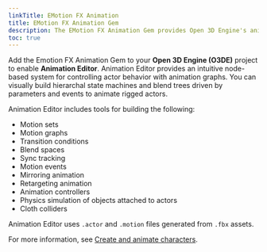 ```yaml
---
linkTitle: EMotion FX Animation
title: EMotion FX Animation Gem
description: The EMotion FX Animation Gem provides Open 3D Engine's animation system for rigged actors including Animation Editor, a tool for creating animated behaviors, simulated objects, and colliders for rigged actors.
toc: true
---
```


Add the Emotion FX Animation Gem to your **Open 3D Engine (O3DE)** project to enable **Animation Editor**. Animation Editor provides an intuitive node-based system for controlling actor behavior with animation graphs. You can visually build hierarchal state machines and blend trees driven by parameters and events to animate rigged actors.

Animation Editor includes tools for building the following:

* Motion sets
* Motion graphs
* Transition conditions
* Blend spaces
* Sync tracking
* Motion events
* Mirroring animation
* Retargeting animation
* Animation controllers
* Physics simulation of objects attached to actors
* Cloth colliders

Animation Editor uses  `.actor` and `.motion` files generated from `.fbx` assets.

For more information, see [Create and animate characters](/docs/user-guide/visualization/animation/char-intro).
